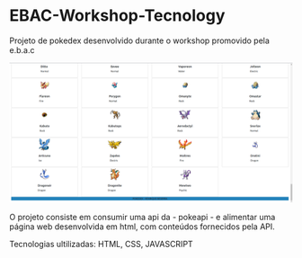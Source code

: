 # EBAC-Workshop-Tecnology
Projeto de pokedex desenvolvido durante o workshop promovido pela e.b.a.c

<img src="pokeimg.png">

O projeto consiste em consumir uma api  da - pokeapi - e alimentar uma página web desenvolvida em html, com conteúdos fornecidos pela API.

Tecnologias ultilizadas:
HTML, CSS, JAVASCRIPT
